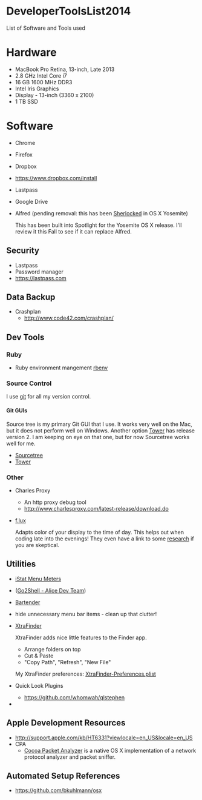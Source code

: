 DeveloperToolsList2014
======================

List of Software and Tools used

# Hardware
  * MacBook Pro Retina, 13-inch, Late 2013
  * 2.8 GHz Intel Core i7
  * 16 GB 1600 MHz DDR3
  * Intel Iris Graphics
  * Display - 13-inch (3360 x 2100)
  * 1 TB SSD 


# Software
* Chrome
* Firefox
* Dropbox
 * https://www.dropbox.com/install
* Lastpass
* Google Drive
* Alfred (pending removal: this has been [Sherlocked](http://www.urbandictionary.com/define.php?term=sherlocked) in OS X Yosemite)
  
  This has been built into Spotlight for the Yosemite OS X release. I'll review it this Fall to see if it can replace Alfred.

## Security

* Lastpass
 * Password manager
 * https://lastpass.com

## Data Backup
  * Crashplan 
    * http://www.code42.com/crashplan/


## Dev Tools


### Ruby

  * Ruby environment mangement [rbenv](https://github.com/sstephenson/rbenv)

### Source Control
I use [git](http://git-scm.com/) for all my version control.

#### Git GUIs

Source tree is my primary Git GUI that I use. It works very well on the Mac, but it does not perform well on Windows. Another option [Tower](http://www.git-tower.com/) has release version 2. I am keeping on eye on that one, but for now Sourcetree works well for me.

  * [Sourcetree](http://www.sourcetreeapp.com/)
  * [Tower](http://www.git-tower.com/)

### Other

* Charles Proxy
  * An http proxy debug tool
  * http://www.charlesproxy.com/latest-release/download.do
* [f.lux](https://justgetflux.com/)
  
  Adapts color of your display to the time of day. This helps out when coding late into the evenings! They even have a link to some [research](https://justgetflux.com/research.html) if you are skeptical.

## Utilities
* [iStat Menu Meters](http://bjango.com/mac/istatmenus/)
* (<a href="https://itunes.apple.com/us/app/go2shell/id445770608?mt=12&uo=4" target="itunes_store">Go2Shell - Alice Dev Team</a>)
* [Bartender](http://www.macbartender.com/)
 * hide unnecessary menu bar items - clean up that clutter!
* [XtraFinder](http://www.trankynam.com/xtrafinder/)
  
  XtraFinder adds nice little features to the Finder app.
    * Arrange folders on top
    * Cut & Paste
    * "Copy Path", "Refresh", "New File"
  
  My XtraFinder preferences: [XtraFinder-Preferences.plist](config-files/XtraFinder-Preferences.plist)
* Quick Look Plugins
  * https://github.com/whomwah/qlstephen

* 

## Apple Development Resources

* http://support.apple.com/kb/HT6331?viewlocale=en_US&locale=en_US
* CPA
  * [Cocoa Packet Analyzer](http://www.tastycocoabytes.com/cpa/index.php) is a native OS X implementation of a network protocol analyzer and packet sniffer.

## Automated Setup References

* https://github.com/bkuhlmann/osx
